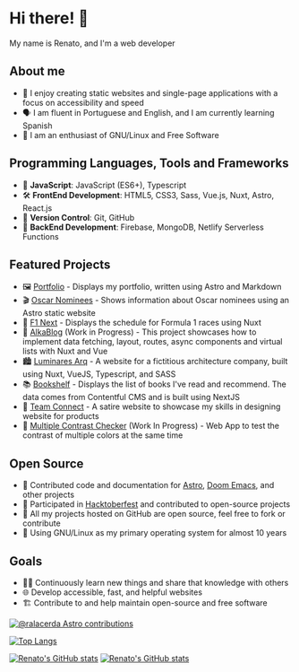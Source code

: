 # Hi there! 👋

My name is Renato, and I'm a web developer

## About me

- 🔭 I enjoy creating static websites and single-page applications with a focus on accessibility and speed
- 🗣️ I am fluent in Portuguese and English, and I am currently learning Spanish
- 🐧 I am an enthusiast of GNU/Linux and Free Software

## Programming Languages, Tools and Frameworks

- 🧩 **JavaScript**: JavaScript (ES6+), Typescript
- 🛠️ **FrontEnd Development**: HTML5, CSS3, Sass, Vue.js, Nuxt, Astro, React.js
- 🐙 **Version Control**: Git, GitHub
- 🧱 **BackEnd Development**: Firebase, MongoDB, Netlify Serverless Functions

## Featured Projects

- 🖼️ [Portfolio](http://ralacerda-portfolio.netlify.app/) - Displays my portfolio, written using Astro and Markdown
- 🎬 [Oscar Nominees](https://nomeacoes-oscar.netlify.app/) - Shows information about Oscar nominees using an Astro static website
- 🏁 [F1 Next](https://f1next.netlify.app/) - Displays the schedule for Formula 1 races using Nuxt
- 🧬 [AlkaBlog](https://alkablog.netlify.app/) (Work in Progress) - This project showcases how to implement data fetching, layout, routes, async components and virtual lists with Nuxt and Vue 
- 🏙️ [Luminares Arq](https://luminares-arq.netlify.app/) - A website for a fictitious architecture company, built using Nuxt, VueJS, Typescript, and SASS
- 📚 [Bookshelf](https://ralacerda-books.netlify.app/) - Displays the list of books I've read and recommend. The data comes from Contentful CMS and is built using NextJS
- 🛜 [Team Connect](https://team-connect.netlify.app/) - A satire website to showcase my skills in designing website for products
- 🎨 [Multiple Contrast Checker](https://multiple-contrast-checker.netlify.app/) (Work In Progress) - Web App to test the contrast of multiple colors at the same time

## Open Source

- 🤝 Contributed code and documentation for [Astro](https://astro.build/), [Doom Emacs](https://github.com/doomemacs/doomemacs), and other projects
- 🎃 Participated in [Hacktoberfest](https://hacktoberfest.com/) and contributed to open-source projects
- 📖 All my projects hosted on GitHub are open source, feel free to fork or contribute
- 🦬 Using GNU/Linux as my primary operating system for almost 10 years

## Goals

- 👨‍🎓 Continuously learn new things and share that knowledge with others
- 🌐 Develop accessible, fast, and helpful websites
- 🏗️ Contribute to and help maintain open-source and free software

[![@ralacerda Astro contributions](https://astro.badg.es/v1/contributor/ralacerda.svg)](https://astro.badg.es/v1/contributor/ralacerda/)

[![Top Langs](https://github-readme-stats.vercel.app/api/top-langs/?username=ralacerda&layout=compact&theme=dark)](https://github-readme-stats.vercel.app/api/top-langs/?username=ralacerda&layout=compact&theme=dark)

[![Renato's GitHub stats](https://github-readme-stats.vercel.app/api?username=ralacerda&hide=stars&show_icons=true&theme=dark&hide_rank=true#gh-dark-mode-only)](https://github-readme-stats.vercel.app/api?username=ralacerda&hide=stars&show_icons=true&theme=dark&hide_rank=true)
[![Renato's GitHub stats](https://github-readme-stats.vercel.app/api?username=ralacerda&hide=stars&show_icons=true&theme=default&hide_rank=true#gh-light-mode-only)](https://github-readme-stats.vercel.app/api?username=ralacerda&hide=stars&show_icons=true&theme=default&hide_rank=true#gh-light-mode-only)   
